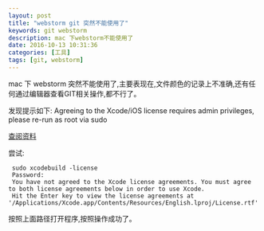```yaml
---
layout: post
title: "webstorm git 突然不能使用了"
keywords: git webstorm
description: mac 下webstorm不能使用了
date: 2016-10-13 10:31:36
categories: [工具]
tags: [git, webstorm]
---
```


mac 下 webstorm 突然不能使用了,主要表现在,文件颜色的记录上不准确,还有任何通过编辑器查看GIT相关操作,都不行了。

发现提示如下: Agreeing to the Xcode/iOS license requires admin privileges, please re-run as root via sudo

[查阅资料](http://stackoverflow.com/questions/26197347/agreeing-to-the-xcode-ios-license-requires-admin-privileges-please-re-run-as-r) 
 
 
 尝试: 
 
 ```text
  sudo xcodebuild -license
  Password:
  You have not agreed to the Xcode license agreements. You must agree to both license agreements below in order to use Xcode. 
  Hit the Enter key to view the license agreements at '/Applications/Xcode.app/Contents/Resources/English.lproj/License.rtf'
 ```
 
 按照上面路径打开程序,按照操作成功了。
 
 

  